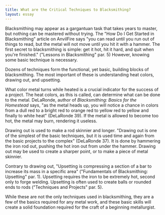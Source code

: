 ```yaml
---
title: What are the Critical Techniques to Blacksmithing?
layout: essay
---
```

Blacksmithing may appear as a gargantuan task that takes years to master, but nothing can be mastered without trying. The "How Do I Get Started in Blacksmithing" article on AnvilFire says "you can read until you run out of things to read, but the metal will not move until you hit it with a hammer. The first secret to blacksmithing is simple: get it hot, hit it hard, and quit when you're finished." ("Lessons in Blacksmithing" par. 5) However, knowing some basic technique is necessary.

Dozens of techniques form the functional, yet basic, building blocks of blacksmithing. The most important of these is understanding heat colors, drawing out, and upsetting.

What color metal turns while heated is a crucial indicator for the success of a project. The heat colors, as this is called, can determine what can be done to the metal. DeLaRonde, author of _Blacksmithing: Basics for the Homestead_ says, "as the metal heads up, you will notice a chance in colors from a dull red to a bright red to orange red to yellow red to yellow and finally to white heat" (DeLaRonde 39). If the metal is allowed to become too hot, the metal may burn, rendering it useless.

Drawing out is used to make a rod skinnier and longer. "Drawing out is one of the simplest of the basic techniques, but it is used time and again from the basic projects to the complex" (DeLaRonde 37). It is done by hammering the iron rod out, pushing the hot iron out from under the hammer. Drawing out may be used to create a sharper point, or to make a piece of metal skinnier.

Contrary to drawing out, "Upsetting is compressing a section of a bar to increase its mass in a specific area" ("Fundamentals of Blacksmithing: Upsetting" par. 1). Upsetting requires the iron to be extremely hot, second only to forge welding. Upsetting is often used to create balls or rounded ends to rods ("Techniques and Projects" par. 5).

While these are not the only techniques used in blacksmithing, they are a few of the basics required for any metal work, and these basic skills will create a solid foundation required for the craft of a beginning metallurgist.

